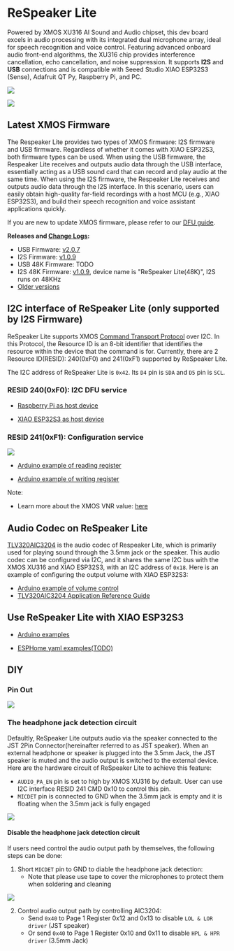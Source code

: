 # ReSpeaker Lite

Powered by XMOS XU316 AI Sound and Audio chipset, this dev board excels in audio processing with its integrated dual microphone array, ideal for speech recognition and voice control. Featuring advanced onboard audio front-end algorithms, the XU316 chip provides interference cancellation, echo cancellation, and noise suppression. It supports **I2S** and **USB** connections and is compatible with Seeed Studio XIAO ESP32S3 (Sense), Adafruit QT Py, Raspberry Pi, and PC.

![](./doc/images/respeaker_lite.png)

![](./doc/images/respeaker_lite_parts.png)

## Latest XMOS Firmware

The Respeaker Lite provides two types of XMOS firmware: I2S firmware and USB firmware. Regardless of whether it comes with XIAO ESP32S3, both firmware types can be used. When using the USB firmware, the Respeaker Lite receives and outputs audio data through the USB interface, essentially acting as a USB sound card that can record and play audio at the same time. When using the I2S firmware, the Respeaker Lite receives and outputs audio data through the I2S interface. In this scenario, users can easily obtain high-quality far-field recordings with a host MCU (e.g., XIAO ESP32S3), and build their speech recognition and voice assistant applications quickly.


If you are new to update XMOS firmware, please refer to our [DFU guide](./xmos_firmwares/dfu_guide.md).


**Releases and [Change Logs](./xmos_firmwares/changelog.md):**
- USB Firmware: [v2.0.7](./xmos_firmwares/respeaker_lite_usb_dfu_firmware_v2.0.7.bin)
- I2S Firmware: [v1.0.9](./xmos_firmwares/respeaker_lite_i2s_dfu_firmware_v1.0.9.bin)
- USB 48K Firmware: TODO
- I2S 48K Firmware: [v1.0.9]((./xmos_firmwares/respeaker_lite_i2s_dfu_firmware_48k_v1.0.9.bin)), device name is "ReSpeaker Lite(48K)", I2S runs on 48KHz
- [Older versions](./xmos_firmwares/)


## I2C interface of ReSpeaker Lite (only supported by I2S Firmware)

ReSpeaker Lite supports XMOS [Command Transport Protocol](https://www.xmos.com/documentation/XM-014785-PC/html/modules/rtos/doc/programming_guide/reference/rtos_services/device_control/device_control_protocol.html#) over I2C. In this Protocol, the Resource ID is an 8-bit identifier that identifies the resource within the device that the command is for. Currently, there are 2 Resource ID(RESID): 240(0xF0) and 241(0xF1) supported by ReSpeaker Lite.

The I2C address of ReSpeaker Lite is `0x42`. Its `D4` pin is `SDA` and `D5` pin is `SCL`.

### RESID 240(0xF0): I2C DFU service

- [Raspberry Pi as host device](https://github.com/xmos/host_xvf_control/tree/release/v3.0.0)

- [XIAO ESP32S3 as host device](https://github.com/esphome/home-assistant-voice-pe/blob/dev/esphome/components/voice_kit/voice_kit.cpp)

### RESID 241(0xF1): Configuration service

![](./doc/images/i2c_registers_map.png)

- [Arduino example of reading register](./xiao_esp32s3_arduino_examples/xiao_i2c_get_register_value/xiao_i2c_get_register_value.ino)

- [Arduino example of writing register](./xiao_esp32s3_arduino_examples/xiao_i2c_write_register_value/xiao_i2c_write_register_value.ino)

Note: 
- Learn more about the XMOS VNR value: [here](https://www.xmos.com/documentation/XM-014785-PC/html/modules/voice/modules/lib_vnr/doc/src/overview.html)


## Audio Codec on ReSpeaker Lite

[TLV320AIC3204](https://www.ti.com/product/TLV320AIC3204) is the audio codec of Respeaker Lite, which is primarily used for playing sound through the 3.5mm jack or the speaker. This audio codec can be configured via I2C, and it shares the same I2C bus with the XMOS XU316 and XIAO ESP32S3, with an I2C address of `0x18`. Here is an example of configuring the output volume with XIAO ESP32S3:

- [Arduino example of volume control](./xiao_esp32s3_arduino_examples/xiao_i2c_control_volume/xiao_i2c_control_volume.ino)
- [TLV320AIC3204 Application Reference Guide](https://www.ti.com/lit/ml/slaa557/slaa557.pdf?ts=1729537291311)

## Use ReSpeaker Lite with XIAO ESP32S3

- [Arduino examples](./xiao_esp32s3_arduino_examples)

- [ESPHome yaml examples(TODO)](./esphome_yaml)


## DIY

### Pin Out

![](./doc/images/pinout.png)

### The headphone jack detection circuit


Defaultly, ReSpeaker Lite outputs audio via the speaker connected to the JST 2Pin Connector(hereinafter referred to as JST speaker). When an external headphone or speaker is plugged into the 3.5mm Jack, the JST speaker is muted and the audio output is switched to the external device. Here are the hardware circuit of ReSpeaker Lite to achieve this feature:
- `AUDIO_PA_EN` pin is set to high by XMOS XU316 by default. User can use I2C interface RESID 241 CMD 0x10 to control this pin.
- `MICDET` pin is connected to GND when the 3.5mm jack is empty and it is floating when the 3.5mm jack is fully engaged

![](./doc/images/headphone_jack_detection.png)

#### Disable the headphone jack detection circuit

If users need control the audio output path by themselves, the following steps can be done:

1. Short `MICDET` pin to GND to diable the headphone jack detection:
    - Note that please use tape to cover the microphones to protect them when soldering and cleaning

![](./doc/images/disable_hp_det.png)

2. Control audio output path by controlling AIC3204:
    - Send `0x40` to Page 1 Register 0x12 and 0x13 to disable `LOL & LOR driver` (JST speaker)
    - Or send `0x40` to Page 1 Register 0x10 and 0x11 to disable `HPL & HPR driver` (3.5mm Jack)